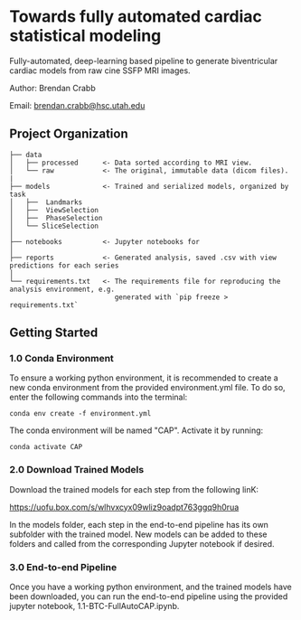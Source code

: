 Towards fully automated cardiac statistical modeling
==============================

Fully-automated, deep-learning based pipeline to generate biventricular cardiac models from raw cine SSFP MRI images.

Author: Brendan Crabb

Email: brendan.crabb@hsc.utah.edu


Project Organization
------------

    ├── data
    │   ├── processed      <- Data sorted according to MRI view.
    │   └── raw            <- The original, immutable data (dicom files).
    |
    ├── models             <- Trained and serialized models, organized by task
    │   ├──  Landmarks 
    │   ├──  ViewSelection 
    │   ├──  PhaseSelection 
    │   └── SliceSelection 
    │
    ├── notebooks          <- Jupyter notebooks for
    │
    ├── reports            <- Generated analysis, saved .csv with view predictions for each series
    │
    └── requirements.txt   <- The requirements file for reproducing the analysis environment, e.g.
                              generated with `pip freeze > requirements.txt`

## Getting Started

### 1.0 Conda Environment

To ensure a working python environment, it is recommended to create a new conda environment from the provided environment.yml file. To do so, enter the following commands into the terminal: 

```
conda env create -f environment.yml
```
    
The conda environment will be named "CAP". Activate it by running:

```
conda activate CAP
```

### 2.0 Download Trained Models

Download the trained models for each step from the following linK:

https://uofu.box.com/s/wlhvxcyx09wliz9oadpt763ggq9h0rua

In the models folder, each step in the end-to-end pipeline has its own subfolder with the trained model. New models can be added to these folders and called from the corresponding Jupyter notebook if desired. 

### 3.0 End-to-end Pipeline

Once you have a working python environment, and the trained models have been downloaded, you can run the end-to-end pipeline using the provided jupyter notebook, 1.1-BTC-FullAutoCAP.ipynb.
